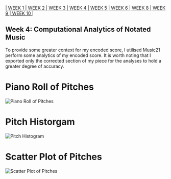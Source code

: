 |[ WEEK 1 ](Week1.md)|[ WEEK 2 ](Week2.md)|[ WEEK 3 ](Week3.md)|[ WEEK 4 ](Week4.md)|[ WEEK 5 ](Week5.md)|[ WEEK 6 ](Week6.md)|[ WEEK 8 ](Week8.md)|[ WEEK 9 ](Week9.md)|[ WEEK 10 ](Week10.md)|
## Week 4: Computational Analytics of Notated Music
To provide some greater context for my encoded score, I utilised Music21 perform some analytics of my encoded score. It is worth noting that I exported only the corrected section of my piece for the analyses to hold a greater degree of accuracy.
# Piano Roll of Pitches
![Piano Roll of Pitches](https://github.com/EilidhClemie/MCA-2023/assets/145780245/ca62c16a-1868-4c2e-8420-542fb4b9d881)
# Pitch Historgam
![Pitch Histogram](https://github.com/EilidhClemie/MCA-2023/assets/145780245/b1a88b61-609d-4592-b7df-3bc7737f858c)
# Scatter Plot of Pitches
![Scatter Plot of Pitches](https://github.com/EilidhClemie/MCA-2023/assets/145780245/b968615b-b455-495a-b11e-be595a57e0ea)

